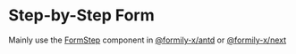 # Step-by-Step Form

Mainly use the [FormStep](https://antd.formilyjs.org/components/form-step) component in [@formily-x/antd](https://antd.formilyjs.org) or [@formily-x/next](ttps://next.formilyjs.org)
